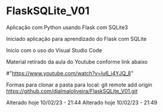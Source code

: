 # FlaskSQLite_V01
Aplicação com Python usando Flask com SQLite3

Iniciado aplicação para aprendizado do Flask com SQLite

Inicio com o uso do Visual Studio Code

Material retirado da aula do Youtube conforme link abaixo



#"https://www.youtube.com/watch?v=Iu6_i4YJQ_8"

Formas para clonar a pasta para local:
git remote add origin https://github.com/djalmaloliveira/FlaskSQLite_V01.git

Alterado hoje 10/02/23 - 21:44
Alterado hoje 10/02/23 - 21:49